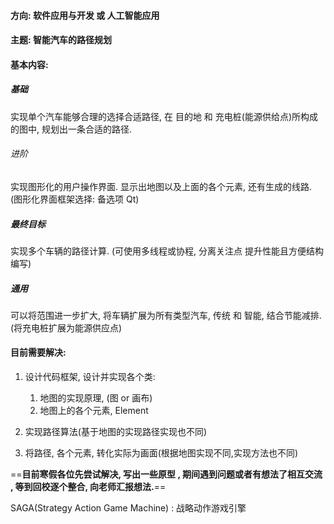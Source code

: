 #### 方向: 软件应用与开发 或 人工智能应用

#### 主题: 智能汽车的路径规划

#### 基本内容:

##### 基础

实现单个汽车能够合理的选择合适路径, 在 目的地 和 充电桩(能源供给点)所构成的图中, 规划出一条合适的路径.

###### 进阶

实现图形化的用户操作界面. 显示出地图以及上面的各个元素, 还有生成的线路. (图形化界面框架选择: 备选项 Qt)

##### 最终目标

实现多个车辆的路径计算. (可使用多线程或协程, 分离关注点 提升性能且方便结构编写)

##### 通用

可以将范围进一步扩大, 将车辆扩展为所有类型汽车, 传统 和 智能, 结合节能减排. (将充电桩扩展为能源供应点)

#### 目前需要解决:

1. 设计代码框架, 设计并实现各个类:

   1. 地图的实现原理, (图 or 画布)
   2. 地图上的各个元素, Element

2. 实现路径算法(基于地图的实现路径实现也不同)

3. 将路径, 各个元素, 转化实际为画面(根据地图实现不同,实现方法也不同)

   

==**目前寒假各位先尝试解决, 写出一些原型 , 期间遇到问题或者有想法了相互交流 , 等到回校逐个整合, 向老师汇报想法.**==



SAGA(Strategy Action Game Machine) : 战略动作游戏引擎